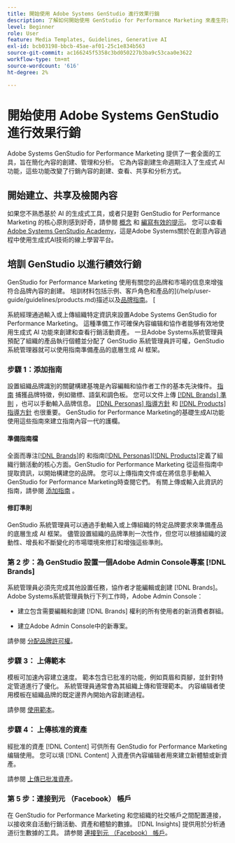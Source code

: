 ```yaml
---
title: 開始使用 Adobe Systems GenStudio 進行效果行銷
description: 了解如何開始使用 GenStudio for Performance Marketing 來產生符合品牌形象的新行銷內容。
level: Beginner
role: User
feature: Media Templates, Guidelines, Generative AI
exl-id: bcb03198-bbcb-45ae-af01-25c1e834b563
source-git-commit: ac166245f5358c3bd050227b3ba9c53caa0e3622
workflow-type: tm+mt
source-wordcount: '616'
ht-degree: 2%

---
```


# 開始使用 Adobe Systems GenStudio 進行效果行銷

Adobe Systems GenStudio for Performance Marketing 提供了一套全面的工具，旨在簡化內容的創建、管理和分析。 它為內容創建生命週期注入了生成式 AI 功能，這些功能改變了行銷內容的創建、查看、共享和分析方式。

## 開始建立、共享及檢閱內容

如果您不熟悉基於 AI 的生成式工具，或者只是對 GenStudio for Performance Marketing 的核心原則感到好奇，請參閱 [概念](concepts.md) 和 [編寫有效的提示](effective-prompts.md)。 您可以查看 [Adobe Systems GenStudio Academy](https://learningmanager.adobe.com/genstudioacademy)，這是Adobe Systems關於在創意內容過程中使用生成式AI技術的線上學習平台。

## 培訓 GenStudio 以進行績效行銷

GenStudio for Performance Marketing 使用有關您的品牌和市場的信息來增強符合品牌內容的創建。 培訓材料包括示例、客戶角色和產品的](/help/user-guide/guidelines/products.md)描述以及[品牌指南](/help/user-guide/guidelines/overview.md)。[](/help/user-guide/guidelines/personas.md) [

系統經理通過輸入或上傳組織特定資訊來設置Adobe Systems GenStudio for Performance Marketing。 這種準備工作可確保內容编辑和協作者能够有效地使用生成式 AI 功能來創建和查看行銷活動資產。 一旦Adobe Systems系統管理員預配了組織的產品執行個體並分配了 GenStudio 系統管理員許可權，GenStudio 系統管理器就可以使用指南準備產品的底層生成 AI 框架。

### 步驟 1：添加指南

設置組織品牌識別的關鍵構建基塊是內容編輯和協作者工作的基本先決條件。 [指南](./guidelines/overview.md) 捕獲品牌特徵，例如徽標、語氣和調色板。 您可以文件上傳 [[!DNL Brands] 準則](./guidelines/brands.md) ，也可以手動輸入品牌信息。 [[!DNL Personas] 指導方針](./guidelines/personas.md) 和 [[!DNL Products] 指導方針](./guidelines/products.md) 也很重要。 GenStudio for Performance Marketing的基礎生成AI功能使用這些指南來建立指南內容一代的護欄。

#### 準備指南檔

全面而專注[[!DNL Brands]](./guidelines/brands.md)的 和指南[[!DNL Personas]](./guidelines/personas.md)[[!DNL Products]](./guidelines/products.md)定義了組織行銷活動的核心方面。GenStudio for Performance Marketing 從這些指南中提取資訊，以開始構建您的品牌。 您可以上傳指南文件或在將信息手動輸入GenStudio for Performance Marketing時查閱它們。 有關上傳或輸入此資訊的指南，請參閱 [添加指南](./guidelines/overview.md) 。

#### 修訂準則

GenStudio 系統管理員可以通過手動輸入或上傳組織的特定品牌要求來準備產品的底層生成 AI 框架。 儘管設置組織的品牌準則一次性作，但您可以根據組織的波動性、增長和不斷變化的市場環境來修訂和增強這些準則。

### 第 2 步：為 GenStudio 設置一個Adobe Admin Console專案 [!DNL Brands]

系統管理員必須先完成其他設置任務，協作者才能編輯或創建 [!DNL Brands]。 Adobe Systems系統管理員執行下列工作時，Adobe Admin Console：

* 建立包含需要編輯和創建 [!DNL Brands] 權利的所有使用者的新消費者群組。

* 建立Adobe Admin Console中的新專案。

請參閱 [分配品牌許可權](configure-brand-permissions.md)。

### 步驟 3： 上傳範本

模板可加速內容建立速度。 範本包含已批准的功能，例如頁眉和頁腳，並針對特定管道進行了優化。 系統管理員通常會為其組織上傳和管理範本。 内容编辑者使用模板在組織品牌的既定邊界內開始內容創建過程。

請參閱 [使用範本](./content/use-templates.md)。

### 步驟 4： 上傳核准的資產

經批准的資產 [!DNL Content] 可供所有 GenStudio for Performance Marketing 编辑使用。 您可以填 [!DNL Content] 入資產供內容编辑者用來建立新體驗或新資產。

請参閱 [上傳已批准資產](./content/manage-assets.md)。

### 第 5 步：連接到元 （Facebook） 帳戶

在 GenStudio for Performance Marketing 和您組織的社交帳戶之間配置連接，以接收來自活動行銷活動、資產和體驗的數據。 [!DNL Insights] 提供用於分析通道衍生數據的工具。 請参閱 [連接到元 （Facebook） 帳戶](/help/user-guide/connectors/connect-channel.md#meta-ads-connect)。
